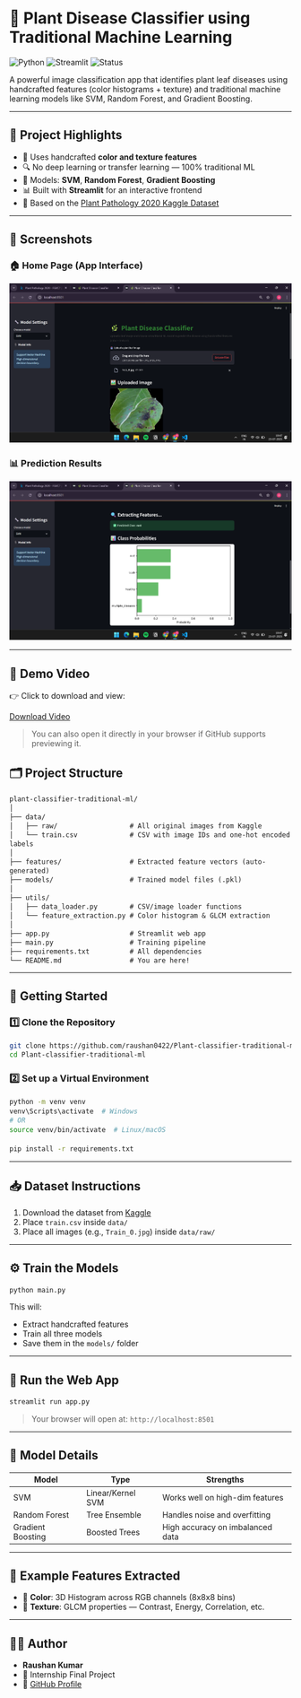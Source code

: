 
# 🌿 Plant Disease Classifier using Traditional Machine Learning

![Python](https://img.shields.io/badge/Python-3.8%2B-blue?logo=python)
![Streamlit](https://img.shields.io/badge/Made%20with-Streamlit-red?logo=streamlit)
![Status](https://img.shields.io/badge/Project-Complete-brightgreen)

A powerful image classification app that identifies plant leaf diseases using handcrafted features (color histograms + texture) and traditional machine learning models like SVM, Random Forest, and Gradient Boosting.

---

## 📌 Project Highlights

- 🧠 Uses handcrafted **color and texture features**
- 🔍 No deep learning or transfer learning — 100% traditional ML
- 🧪 Models: **SVM**, **Random Forest**, **Gradient Boosting**
- 📊 Built with **Streamlit** for an interactive frontend
- 📁 Based on the [Plant Pathology 2020 Kaggle Dataset](https://www.kaggle.com/c/plant-pathology-2020-fgvc7)

---

## 📸 Screenshots

### 🏠 Home Page (App Interface)
![App Screenshot 1](screenshots/screenshot1.png)

### 📊 Prediction Results
![App Screenshot 2](screenshots/screenshot2.png)

---

## 🎥 Demo Video

👉 Click to download and view:

[Download Video](demo/project_demo.mp4)

> You can also open it directly in your browser if GitHub supports previewing it.


## 🗂️ Project Structure

```
plant-classifier-traditional-ml/
│
├── data/
│   ├── raw/                  # All original images from Kaggle
│   └── train.csv             # CSV with image IDs and one-hot encoded labels
│
├── features/                 # Extracted feature vectors (auto-generated)
├── models/                   # Trained model files (.pkl)
│
├── utils/
│   ├── data_loader.py        # CSV/image loader functions
│   └── feature_extraction.py # Color histogram & GLCM extraction
│
├── app.py                    # Streamlit web app
├── main.py                   # Training pipeline
├── requirements.txt          # All dependencies
└── README.md                 # You are here!
```

---

## 🚀 Getting Started

### 1️⃣ Clone the Repository

```bash
git clone https://github.com/raushan0422/Plant-classifier-traditional-ml.git
cd Plant-classifier-traditional-ml
```

### 2️⃣ Set up a Virtual Environment

```bash
python -m venv venv
venv\Scripts\activate  # Windows
# OR
source venv/bin/activate  # Linux/macOS

pip install -r requirements.txt
```

---

## 📥 Dataset Instructions

1. Download the dataset from [Kaggle](https://www.kaggle.com/c/plant-pathology-2020-fgvc7)
2. Place `train.csv` inside `data/`
3. Place all images (e.g., `Train_0.jpg`) inside `data/raw/`

---

## ⚙️ Train the Models

```bash
python main.py
```

This will:
- Extract handcrafted features
- Train all three models
- Save them in the `models/` folder

---

## 🎯 Run the Web App

```bash
streamlit run app.py
```

> Your browser will open at: `http://localhost:8501`

---

## 🧠 Model Details

| Model              | Type                  | Strengths                         |
|-------------------|-----------------------|-----------------------------------|
| SVM               | Linear/Kernel SVM     | Works well on high-dim features   |
| Random Forest     | Tree Ensemble         | Handles noise and overfitting     |
| Gradient Boosting | Boosted Trees         | High accuracy on imbalanced data  |

---

## 📌 Example Features Extracted

- 🔹 **Color**: 3D Histogram across RGB channels (8x8x8 bins)
- 🔹 **Texture**: GLCM properties — Contrast, Energy, Correlation, etc.

---

## 👨‍💻 Author

- **Raushan Kumar**
- 💼 Internship Final Project
- 🔗 [GitHub Profile](https://github.com/raushan0422)
